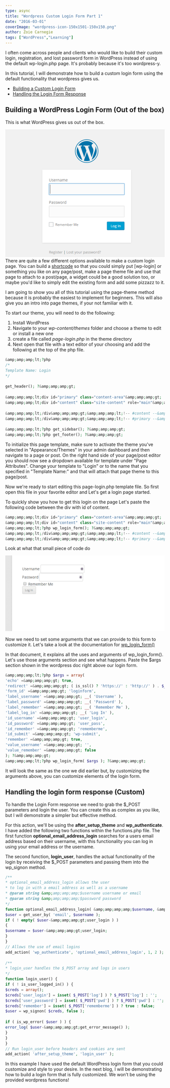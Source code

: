 ```yaml
---
type: async
title: "Wordpress Custom Login Form Part 1"
date: "2016-03-01"
coverImage: "wordpress-icon-150x1501-150x150.png"
author: Zoie Carnegie
tags: ["WordPress","Learning"]
---
```


I often come across people and clients who would like to build their custom login, registration, and lost password form in WordPress instead of using the default wp-login.php page. It's probably because it's too wordpress-y.

In this tutorial, I will demonstrate how to build a custom login form using the default functionality that wordpress gives us.

- [Building a Custom Login Form](#buildlogin)
- [Handling the Login Form Response](#loginresponse)

## Building a WordPress Login Form (Out of the box)

This is what WordPress gives us out of the box.

![wp-login](wp-login.png)  
There are quite a few different options available to make a custom login page. You can build a [shortcode](https://codex.wordpress.org/Shortcode_API) so that you could simply put \[wp-login\] or something you like on any page/post, make a page theme file and use that page to attach to a post/page, a widget could be a good solution too, or maybe you'd like to simply edit the existing form and add some pizzazz to it.

I am going to show you all of this tutorial using the page-theme method because it is probably the easiest to implement for beginners. This will also give you an intro into page themes, if your not familiar with it.

To start our theme, you will need to do the following:

1. Install WordPress
2. Navigate to your _wp-content/themes_ folder and choose a theme to edit or install a new one
3. create a file called _page-login.php_ in the theme directory
4. Next open that file with a text editor of your choosing and add the following at the top of the php file.
    
```php
&amp;amp;amp;lt;?php
/*
Template Name: Login
*/
 
get_header(); ?&amp;amp;amp;gt;
 
&amp;amp;amp;lt;div id="primary" class="content-area"&amp;amp;amp;gt;
&amp;amp;amp;lt;div id="content" class="site-content" role="main"&amp;amp;amp;gt;
 
&amp;amp;amp;lt;/div&amp;amp;amp;gt;&amp;amp;amp;lt;!-- #content --&amp;amp;amp;gt;
&amp;amp;amp;lt;/div&amp;amp;amp;gt;&amp;amp;amp;lt;!-- #primary --&amp;amp;amp;gt;
 
&amp;amp;amp;lt;?php get_sidebar(); ?&amp;amp;amp;gt;
&amp;amp;amp;lt;?php get_footer(); ?&amp;amp;amp;gt;
 ```
    

To initialize this page template, make sure to activate the theme you've selected in "Appearance/Themes" in your admin dashboard and then navigate to a page or post. On the right hand side of your page/post editor you should now see a dropdown available for template under "Page Attributes". Change your template to "Login" or to the name that you specified in "Template Name:" and that will attach that page theme to this page/post.

Now we're ready to start editing this page-login.php template file. So first open this file in your favorite editor and Let's get a login page started.

To quickly show you how to get this login on the page Let's paste the following code between the div with id of content.

```php
&amp;amp;amp;lt;div id="primary" class="content-area"&amp;amp;amp;gt;
&amp;amp;amp;lt;div id="content" class="site-content" role="main"&amp;amp;amp;gt;
&amp;amp;amp;lt;?php wp_login_form(); ?&amp;amp;amp;gt;
&amp;amp;amp;lt;/div&amp;amp;amp;gt;&amp;amp;amp;lt;!-- #content --&amp;amp;amp;gt;
&amp;amp;amp;lt;/div&amp;amp;amp;gt;&amp;amp;amp;lt;!-- #primary --&amp;amp;amp;gt;

```

Look at what that small piece of code do

![custom-login](custom-login.png)

Now we need to set some arguments that we can provide to this form to customize it. Let's take a look at the documentation for [wp_login_form()](https://developer.wordpress.org/reference/functions/wp_login_form/)

In that document, it explains all the uses and arguments of wp_login_form(). Let's use those arguments section and see what happens. Paste the $args section shown in the wordpress doc right above our login form.

```php
&amp;amp;amp;lt;?php $args = array(
'echo' =&amp;amp;amp;gt; true,
'redirect' =&amp;amp;amp;gt; ( is_ssl() ? 'https://' : 'http://' ) . $_SERVER['HTTP_HOST'] . $_SERVER['REQUEST_URI'],
'form_id' =&amp;amp;amp;gt; 'loginform',
'label_username' =&amp;amp;amp;gt; __( 'Username' ),
'label_password' =&amp;amp;amp;gt; __( 'Password' ),
'label_remember' =&amp;amp;amp;gt; __( 'Remember Me' ),
'label_log_in' =&amp;amp;amp;gt; __( 'Log In' ),
'id_username' =&amp;amp;amp;gt; 'user_login',
'id_password' =&amp;amp;amp;gt; 'user_pass',
'id_remember' =&amp;amp;amp;gt; 'rememberme',
'id_submit' =&amp;amp;amp;gt; 'wp-submit',
'remember' =&amp;amp;amp;gt; true,
'value_username' =&amp;amp;amp;gt; '',
'value_remember' =&amp;amp;amp;gt; false
); ?&amp;amp;amp;gt;
&amp;amp;amp;lt;?php wp_login_form( $args ); ?&amp;amp;amp;gt;
```

It will look the same as the one we did earlier but, by customizing the arguments above, you can customize elements of the login form.

## Handling the login form response (Custom)

To handle the Login Form response we need to grab the $_POST parameters and login the user. You can create this as complex as you like, but I will demonstrate a simpler but effective method.

For this action, we'll be using the **after_setup_theme** and **wp_authenticate**. I have added the following two functions within the functions.php file. The first function **optional_email_address_login** searches for a users email address based on their username, with this functionality you can log in using your email address or the username.

The second function, **login_user**, handles the actual functionality of the login by receiving the $_POST parameters and passing them into the wp_signon method.

```php
/**
* optional_email_address_login allows the user
* to log in with a email address as well as a username
* @param string &amp;amp;amp;amp;$username username or email
* @param string &amp;amp;amp;amp;$password password
*/
function optional_email_address_login( &amp;amp;amp;amp;$username, &amp;amp;amp;amp;$password ) {
$user = get_user_by( 'email', $username );
if ( ! empty( $user-&amp;amp;amp;gt;user_login ) )
{
$username = $user-&amp;amp;amp;gt;user_login;
}
}
// Allows the use of email logins
add_action( 'wp_authenticate', 'optional_email_address_login', 1, 2 );
 
/**
* login_user handles the $_POST array and logs in users
*/
function login_user() {
if ( ! is_user_logged_in() ) {
$creds = array();
$creds['user_login'] = isset( $_POST['log'] ) ? $_POST['log'] : '';
$creds['user_password'] = isset( $_POST['pwd'] ) ? $_POST['pwd'] : '';
$creds['remember'] = isset( $_POST['rememberme'] ) ? true : false;
$user = wp_signon( $creds, false );
 
if ( is_wp_error( $user ) ) {
error_log( $user-&amp;amp;amp;gt;get_error_message() );
}
}
}
// Run login_user before headers and cookies are sent
add_action( 'after_setup_theme', 'login_user' );
```

In this example I have used the default WordPress login form that you could customize and style to your desire. In the next blog, I will be demonstrating how to build a login form that is fully customized. We won’t be using the provided wordpress functions!

